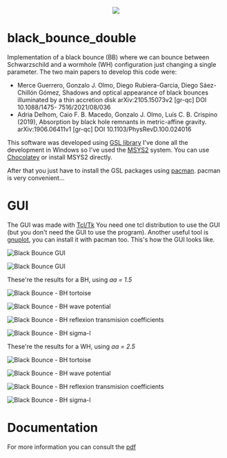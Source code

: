 <p align="center">
  <img src="/img/sigma-l-wh.png">
</p>

# black_bounce_double
Implementation of a black bounce (BB) where we can bounce between Schwarzschild and a wormhole (WH) configuration just changing a single parameter.
The two main papers to develop this code were:

- Merce Guerrero, Gonzalo J. Olmo, Diego Rubiera-Garcia, Diego
Sáez-Chillón Gómez, Shadows and optical appearance of black bounces illuminated
by a thin accretion disk arXiv:2105.15073v2 [gr-qc] DOI 10.1088/1475-
7516/2021/08/036
- Adria Delhom, Caio F. B. Macedo, Gonzalo J. Olmo, Luís C. B.
Crispino (2019), Absorption by black hole remnants in metric-affine gravity.
arXiv:1906.06411v1 [gr-qc] DOI 10.1103/PhysRevD.100.024016

This software was developed using [GSL library](https://www.gnu.org/software/gsl/) I've done all the development in Windows so I've used the [MSYS2](https://www.msys2.org/) system. You can use [Chocolatey](https://chocolatey.org/) or install MSYS2 directly.

After that you just have to install the GSL packages using [pacman](https://archlinux.org/pacman/pacman.8.html). pacman is very convenient...

# GUI
The GUI was made with [Tcl/Tk](https://www.tcl.tk/) You need one tcl distribution to use the GUI (but you don't need the GUI to use the program). Another useful tool is [gnuplot](http://www.gnuplot.info/), you can install it with pacman too.
This's how the GUI looks like.

![Black Bounce GUI](/img/gui-1.PNG)

![Black Bounce GUI](/img/gui-2.PNG)

These're the results for a BH, using *aa = 1.5*

![Black Bounce - BH tortoise](/img/tortoise-bh.PNG)

![Black Bounce - BH wave potential](/img/wave-pot-bh.PNG)

![Black Bounce - BH reflexion transmision coefficients](/img/reflexion-transmision-bh.PNG)

![Black Bounce - BH sigma-l](/img/sigma-l-bh.png)

These're the results for a WH, using *aa = 2.5*

![Black Bounce - BH tortoise](/img/tortoise-wh.PNG)

![Black Bounce - BH wave potential](/img/wave-pot-wh.PNG)

![Black Bounce - BH reflexion transmision coefficients](/img/reflexion-transmision-wh.PNG)

![Black Bounce - BH sigma-l](/img/sigma-l-wh.png)

# Documentation
For  more information you can consult the [pdf](https://github.com/hykrion/tfm-docs/blob/main/plantilla-en.pdf)
